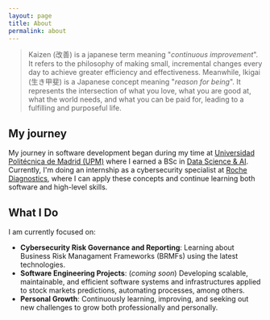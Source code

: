 ```yaml
---
layout: page
title: About
permalink: about
---
```


> Kaizen (改善) is a japanese term meaning "_continuous improvement_". It refers to the philosophy of making small, incremental changes every day to achieve greater efficiency and effectiveness. Meanwhile, Ikigai (生き甲斐) is a Japanese concept meaning "_reason for being_". It represents the intersection of what you love, what you are good at, what the world needs, and what you can be paid for, leading to a fulfilling and purposeful life.

## My journey

My journey in software development began during my time at [Universidad Politécnica de Madrid (UPM)](https://www.upm.es/) where I earned a BSc in [Data Science & AI](https://www.fi.upm.es/?id=gcdia#:~:text=Caracter%C3%ADsticas%20destacadas%20El%20grado%20en%20Ciencia%20de%20Datos,la%20Ingenier%C3%ADa%20y%20de%20las%20T%C3%A9cnicas%20de%20Negocio). Currently, I'm doing an internship as a cybersecurity specialist at [Roche Diagnostics](https://www.roche.es/sobre-roche/roche-en-espana/roche-diagnostics), where I can apply these concepts and continue learning both software and high-level skills.

## What I Do

I am currently focused on:

* **Cybersecurity Risk Governance and Reporting**: Learning about Business Risk Managament Frameworks (BRMFs) using the latest technologies.
* **Software Engineering Projects**: (_coming soon_) Developing scalable, maintainable, and efficient software systems and infrastructures applied to stock markets predictions, automating processes, among others.
* **Personal Growth**: Continuously learning, improving, and seeking out new challenges to grow both professionally and personally.
